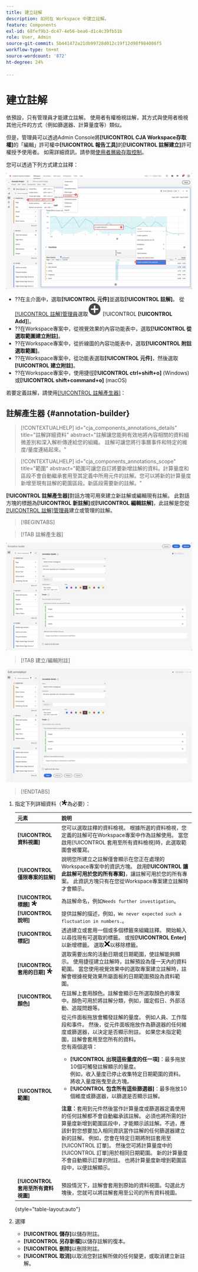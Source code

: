 ```yaml
---
title: 建立註解
description: 如何在 Workspace 中建立註解。
feature: Components
exl-id: 68fef9b3-dc47-4e56-bea6-d1c4c39fb51b
role: User, Admin
source-git-commit: 5b441472a21db99728d012c19f12d98f984086f5
workflow-type: tm+mt
source-wordcount: '872'
ht-degree: 24%

---
```


# 建立註解

依預設，只有管理員才能建立註解。 使用者有權檢視註解，其方式與使用者檢視其他元件的方式（例如篩選器、計算量度等）類似。

但是，管理員可以透過Admin Console將&#x200B;**[!UICONTROL CJA Workspace存取權]**&#x200B;的「編輯」許可權中&#x200B;**[!UICONTROL 報告工具]**&#x200B;的&#x200B;**[!UICONTROL 註解建立]**&#x200B;許可權授予使用者。 如需詳細資訊，請參閱[使用者層級存取控制](/help/technotes/access-control.md#user-level-access)。

您可以透過下列方式建立註釋：

![建立附註](assets/create-annotation.png)

* ??在主介面中，選取&#x200B;**[!UICONTROL 元件]**&#x200B;並選取&#x200B;**[!UICONTROL 註解]**。 從[[!UICONTROL 註解]管理員](/help/components/annotations/manage-annotations.md)選取![AddCircle](/help/assets/icons/AddCircle.svg) [!UICONTROL **[!UICONTROL Add]**]。
* ??在Workspace專案中，從視覺效果的內容功能表中，選取&#x200B;**[!UICONTROL 從選取範圍建立附註]**。
* ??在Workspace專案中，從折線圖的內容功能表中，選取&#x200B;**[!UICONTROL 附註選取範圍]**。
* ??在Workspace專案中，從功能表選取&#x200B;**[!UICONTROL 元件]**，然後選取&#x200B;**[!UICONTROL 建立附註]**。
* ??在Workspace專案中，使用捷徑&#x200B;**[!UICONTROL ctrl+shift+o]** (Windows)或&#x200B;**[!UICONTROL shift+command+o]** (macOS)

若要定義註解，請使用[[!UICONTROL 註解產生器]](#annotation-builder)：

<!-- Should we really mention API here. If so, we can do it all over the place in the docs...
| **Use the [Customer Journey Analytics Annotations API](https://developer.adobe.com/cja-apis/docs/endpoints/annotations/)** | The Customer Journey Analytics Annotations APIs allow you to create, update, or retrieve annotations programmatically through Adobe Developer. These APIs use the same data and methods that Adobe uses inside the product UI. |
-->


## 註解產生器 {#annotation-builder}

<!-- markdownlint-disable MD034 -->

>[!CONTEXTUALHELP]
>id="cja_components_annotations_details"
>title="註解詳細資料"
>abstract="註解讓您能夠有效地將內容相關的資料細微差別和深入解析傳達給您的組織。 註解可讓您將行事曆事件和特定的維度/量度連結起來。"

<!-- markdownlint-enable MD034 -->

<!-- markdownlint-disable MD034 -->

>[!CONTEXTUALHELP]
>id="cja_components_annotations_scope"
>title="範圍"
>abstract="範圍可讓您自訂將要新增註解的資料。計算量度和區段不會自動繼承套用至其定義中所用元件的註解。您可以將新的計算量度新增至現有註解的範圍區段。新區段需要新的註解。"

<!-- markdownlint-enable MD034 -->


**[!UICONTROL 註解產生器]**&#x200B;對話方塊可用來建立新註解或編輯現有註解。 此對話方塊的標題為&#x200B;**[!UICONTROL 新註解]**&#x200B;或&#x200B;**[!UICONTROL 編輯註解]**，此註解是您從[[!UICONTROL 註解]管理員](/help/components/annotations/manage-annotations.md)建立或管理的註解。


>[!BEGINTABS]

>[!TAB 註解產生器]

![註解詳細資料視窗，顯示下一節中說明的欄位和選項。](assets/annotation-builder.png)

>[!TAB 建立/編輯附註]

![註解詳細資料視窗，顯示下一節中說明的欄位和選項。](assets/create-edit-annotation.png)

>[!ENDTABS]

1. 指定下列詳細資料（![必要](/help/assets/icons/Required.svg)為必要）：

   | 元素 | 說明 |
   | --- | --- |
   | **[!UICONTROL 資料視圖]** | 您可以選取註釋的資料檢視。 根據所選的資料檢視，您定義的註解可在Workspace專案中作為註解使用。 當您啟用[!UICONTROL 套用至所有資料檢視]時，此選取範圍會被覆寫。 |
   | **[!UICONTROL 僅限專案的註解]** | 說明您所建立之註解僅會顯示在您正在處理的Workspace專案中的資訊方塊。 啟用&#x200B;**[!UICONTROL 讓此註解可用於您的所有專案]**，讓註解可用於您的所有專案。 此資訊方塊只有在您從Workspace專案建立註解時才會顯示。 |
   | **[!UICONTROL 標題]** ![必要](/help/assets/icons/Required.svg) | 為註解命名，例如`Needs further investigation`。 |
   | **[!UICONTROL 說明]** | 提供註解的描述，例如，`We never expected such a fluctuation in numbers.`。 |
   | **[!UICONTROL 標記]** | 透過建立或套用一個或多個標籤來組織註釋。 開始輸入以尋找現有可選取的標籤。 或按&#x200B;**[!UICONTROL Enter]**&#x200B;以新增標籤。 選取![CrossSize75](/help/assets/icons/CrossSize75.svg)以移除標籤。 |
   | **[!UICONTROL 套用的日期]** ![必要](/help/assets/icons/Required.svg) | 選取需要出席的活動日期或日期範圍，使註解能夠顯示。 使用捷徑建立註解時，註解預設為僅一天內的資料範圍。 當您使用視覺效果中的選取專案建立註解時，註解會根據視覺效果所屬面板的日期範圍預設為資料範圍。 |
   | **[!UICONTROL 顏色]** | 在註解上套用顏色。註解會顯示在所選取顏色的專案中。顏色可用於將註解分類，例如，國定假日、外部活動、追蹤問題等。 |
   | **[!UICONTROL 範圍]** | 從元件面板拖放會觸發註解的量度。 例如人員、工作階段和事件。 然後，從元件面板拖放作為篩選器的任何維度或篩選器，以決定是否顯示附註。 如果您未指定範圍，註解會套用至您所有的資料。 <br/>您有兩個選項：<ul><li>**[!UICONTROL 出現這些量度的任一項]**：最多拖放10個可觸發註解顯示的量度。<br/>例如，收入量度已停止收集特定日期範圍的資料。 將收入量度拖曳至此方塊。</li><li>**[!UICONTROL 包含所有這些篩選器]**：最多拖放10個維度或篩選器，以篩選是否顯示註解。</li></ul><p><p>**注意：**&#x200B;套用到元件然後當作計算量度或篩選器定義使用的任何註解都不會自動繼承該註解。 必須也將所需的計算量度新增到範圍區段中，才能顯示該註解。不過，應該針對您想要加入相同資訊當作註解的任何篩選器建立新的註解。 例如，您會在特定日期將附註套用至[!UICONTROL 訂單]。 然後您可將計算量度中的[!UICONTROL 訂單]用於相同日期範圍。 新的計算量度不會自動顯示訂單的附註。 也將計算量度新增到範圍區段中，以便註解顯示。 |
   | **[!UICONTROL 套用至所有資料視圖]** | 預設情況下，註解會套用到原始的資料視圖。勾選此方塊後，您就可以將註解套用至公司的所有資料視圖。 |

   {style="table-layout:auto"}

1. 選擇
   * **[!UICONTROL 儲存]**&#x200B;以儲存附註。
   * **[!UICONTROL 另存新檔]**&#x200B;以儲存註解的復本。
   * **[!UICONTROL 刪除]**&#x200B;以刪除附註。
   * **[!UICONTROL 取消]**&#x200B;以取消您對註解所做的任何變更，或取消建立新註解。

